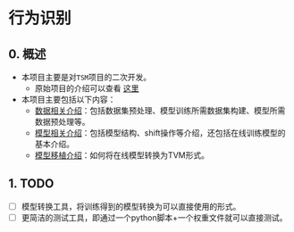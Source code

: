 # 行为识别

## 0. 概述
+ 本项目主要是对`TSM`项目的二次开发。
  + 原始项目的介绍可以查看 [这里](docs/original_README.md)
+ 本项目主要包括以下内容：
  + [数据相关介绍](docs/DATA.md)：包括数据集预处理、模型训练所需数据集构建、模型所需数据预处理等。
  + [模型相关介绍](docs/MODEL.md)：包括模型结构、shift操作等介绍，还包括在线训练模型的基本介绍。
  + [模型移植介绍](online_demo/README.md)：如何将在线模型转换为TVM形式。

## 1. TODO
+ [ ] 模型转换工具，将训练得到的模型转换为可以直接使用的形式。
+ [ ] 更简洁的测试工具，即通过一个python脚本+一个权重文件就可以直接测试。